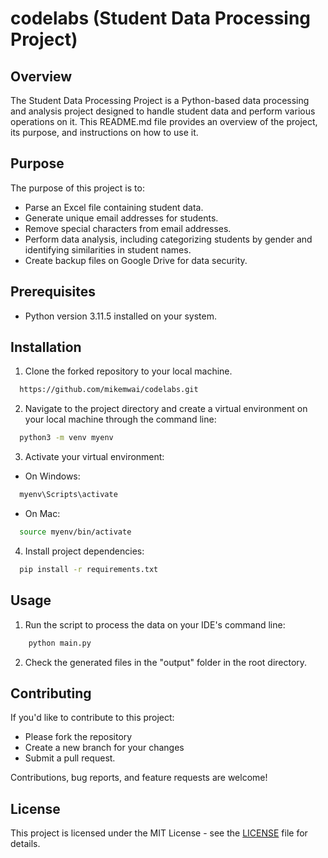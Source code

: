 # codelabs (Student Data Processing Project)

## Overview

The Student Data Processing Project is a Python-based data processing and analysis project designed to handle student data and perform various operations on it. This README.md file provides an overview of the project, its purpose, and instructions on how to use it.

## Purpose

The purpose of this project is to:

- Parse an Excel file containing student data.
- Generate unique email addresses for students.
- Remove special characters from email addresses.
- Perform data analysis, including categorizing students by gender and identifying similarities in student names.
- Create backup files on Google Drive for data security.

## Prerequisites
- Python version 3.11.5 installed on your system.

## Installation

1. Clone the forked repository to your local machine.

 ```sh 
   https://github.com/mikemwai/codelabs.git
 ```

2. Navigate to the project directory and create a virtual environment on your local machine through the command line: 

 ```sh 
   python3 -m venv myenv
 ```

3. Activate your virtual environment:

  - On Windows:

 ```sh 
   myenv\Scripts\activate
 ```

  - On Mac:

 ```sh 
   source myenv/bin/activate
 ```

4. Install project dependencies:

 ```sh
   pip install -r requirements.txt
 ```

## Usage

1. Run the script to process the data on your IDE's command line:

```sh
    python main.py
```

2. Check the generated files in the "output" folder in the root directory.

## Contributing

If you'd like to contribute to this project:
- Please fork the repository
- Create a new branch for your changes
- Submit a pull request. 

Contributions, bug reports, and feature requests are welcome!

## License
This project is licensed under the MIT License - see the [LICENSE](LICENSE) file for details.
